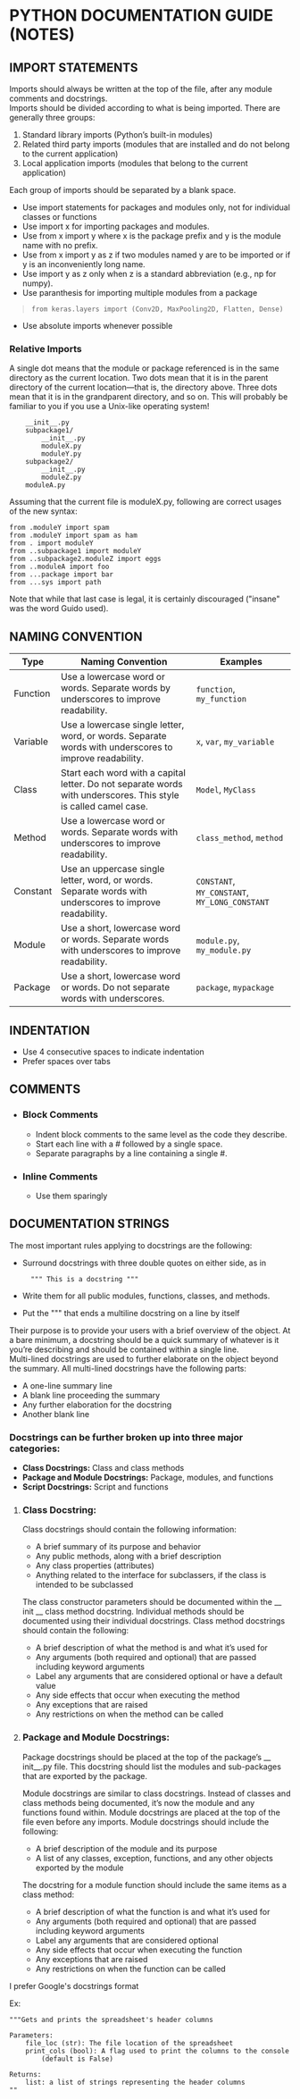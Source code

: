 # PYTHON DOCUMENTATION GUIDE (NOTES)
## IMPORT STATEMENTS
Imports should always be written at the top of the file, after any module comments and docstrings.<br>
Imports should be divided according to what is being imported. There are generally three groups:
1. Standard library imports (Python’s built-in modules)
2. Related third party imports (modules that are installed and do not belong to the current application)
3. Local application imports (modules that belong to the current application)

Each group of imports should be separated by a blank space.


- Use import statements for packages and modules only, not for individual classes or functions<br>
- Use import x for importing packages and modules.<br>
- Use from x import y where x is the package prefix and y is the module name with no prefix.<br>
- Use from x import y as z if two modules named y are to be imported or if y is an inconveniently long name.<br>
- Use import y as z only when z is a standard abbreviation (e.g., np for numpy).<br>
- Use paranthesis for importing multiple modules from a package
>```from keras.layers import (Conv2D, MaxPooling2D, Flatten, Dense)```

- Use absolute imports whenever possible


### Relative Imports

A single dot means that the module or package referenced is in the same directory as the current location. Two dots mean that it is in the parent directory of the current location—that is, the directory above. Three dots mean that it is in the grandparent directory, and so on. This will probably be familiar to you if you use a Unix-like operating system!


```package/
    __init__.py
    subpackage1/
        __init__.py
        moduleX.py
        moduleY.py
    subpackage2/
        __init__.py
        moduleZ.py
    moduleA.py
```
Assuming that the current file is moduleX.py, following are correct usages of the new syntax:
```
from .moduleY import spam
from .moduleY import spam as ham
from . import moduleY
from ..subpackage1 import moduleY
from ..subpackage2.moduleZ import eggs
from ..moduleA import foo
from ...package import bar
from ...sys import path
```
Note that while that last case is legal, it is certainly discouraged ("insane" was the word Guido used).


## NAMING CONVENTION

<table class="table table-hover">
<thead>
<tr>
<th>Type</th>
<th>Naming Convention</th>
<th>Examples</th>
</tr>
</thead>
<tbody>
<tr>
<td>Function</td>
<td>Use a lowercase word or words. Separate words by underscores to improve readability.</td>
<td><code>function</code>, <code>my_function</code></td>
</tr>
<tr>
<td>Variable</td>
<td>Use a lowercase single letter, word, or words. Separate words with underscores to improve readability.</td>
<td><code>x</code>, <code>var</code>, <code>my_variable</code></td>
</tr>
<tr>
<td>Class</td>
<td>Start each word with a capital letter. Do not separate words with underscores. This style is called camel case.</td>
<td><code>Model</code>, <code>MyClass</code></td>
</tr>
<tr>
<td>Method</td>
<td>Use a lowercase word or words. Separate words with underscores to improve readability.</td>
<td><code>class_method</code>, <code>method</code></td>
</tr>
<tr>
<td>Constant</td>
<td>Use an uppercase single letter, word, or words. Separate words with underscores to improve readability.</td>
<td><code>CONSTANT</code>, <code>MY_CONSTANT</code>, <code>MY_LONG_CONSTANT</code></td>
</tr>
<tr>
<td>Module</td>
<td>Use a short, lowercase word or words. Separate words with underscores to improve readability.</td>
<td><code>module.py</code>, <code>my_module.py</code></td>
</tr>
<tr>
<td>Package</td>
<td>Use a short, lowercase word or words. Do not separate words with underscores.</td>
<td><code>package</code>, <code>mypackage</code></td>
</tr>
</tbody>
</table>

## INDENTATION
- Use 4 consecutive spaces to indicate indentation
- Prefer spaces over tabs

## COMMENTS
- ### Block Comments
    - Indent block comments to the same level as the code they describe.
    - Start each line with a # followed by a single space.
    - Separate paragraphs by a line containing a single #.

- ### Inline Comments
    - Use them sparingly

## DOCUMENTATION STRINGS
The most important rules applying to docstrings are the following:

- Surround docstrings with three double quotes on either side, as in

        """ This is a docstring """
- Write them for all public modules, functions, classes, and methods.
- Put the """ that ends a multiline docstring on a line by itself

Their purpose is to provide your users with a brief overview of the object. At a bare minimum, a docstring should be a quick summary of whatever is it you’re describing and should be contained within a single line.<br>
Multi-lined docstrings are used to further elaborate on the object beyond the summary. All multi-lined docstrings have the following parts:

- A one-line summary line
- A blank line proceeding the summary
- Any further elaboration for the docstring
- Another blank line

### Docstrings can be further broken up into three major categories:

- **Class Docstrings:** Class and class methods
- **Package and Module Docstrings:** Package, modules, and functions
- **Script Docstrings:** Script and functions

1. ### **Class Docstring:**
    Class docstrings should contain the following information:

    - A brief summary of its purpose and behavior
    - Any public methods, along with a brief description
    - Any class properties (attributes)
    - Anything related to the interface for subclassers, if the class is intended to be subclassed

    The class constructor parameters should be documented within the __ init __ class method docstring. Individual methods should be documented using their individual docstrings. Class method docstrings should contain the following:
    - A brief description of what the method is and what it’s used for
    - Any arguments (both required and optional) that are passed including keyword arguments
    - Label any arguments that are considered optional or have a default value
    - Any side effects that occur when executing the method
    - Any exceptions that are raised
    - Any restrictions on when the method can be called


2. ### **Package and Module Docstrings:**

    Package docstrings should be placed at the top of the package’s __ init__.py file. This docstring should list the modules and sub-packages that are exported by the package.

    Module docstrings are similar to class docstrings. Instead of classes and class methods being documented, it’s now the module and any functions found within. Module docstrings are placed at the top of the file even before any imports. Module docstrings should include the following:

    - A brief description of the module and its purpose
    - A list of any classes, exception, functions, and any other objects exported by the module

    The docstring for a module function should include the same items as a class method:

    - A brief description of what the function is and what it’s used for
    - Any arguments (both required and optional) that are passed including keyword arguments
    - Label any arguments that are considered optional
    - Any side effects that occur when executing the function
    - Any exceptions that are raised
    - Any restrictions on when the function can be called

I prefer Google's docstrings format

Ex:
```
"""Gets and prints the spreadsheet's header columns

Parameters:
    file_loc (str): The file location of the spreadsheet
    print_cols (bool): A flag used to print the columns to the console
        (default is False)

Returns:
    list: a list of strings representing the header columns
""
```


